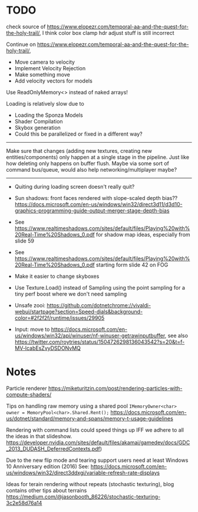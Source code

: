 # TODO

 check source of https://www.elopezr.com/temporal-aa-and-the-quest-for-the-holy-trail/, I think color box clamp hdr adjust stuff is still incorrect

Continue on https://www.elopezr.com/temporal-aa-and-the-quest-for-the-holy-trail/,
- Move camera to velocity
- Implement Velocity Rejection
- Make something move
- Add velocity vectors for models

Use ReadOnlyMemory<> instead of naked arrays!

Loading is relatively slow due to
- Loading the Sponza Models
- Shader Compilation
- Skybox generation
- Could this be parallelized or fixed in a different way?

---

Make sure that changes (adding new textures, creating new entities/components) only happen at a single stage in the pipeline. Just like how deleting only happens on buffer flush. Maybe via some sort of command bus/queue, would also help networking/multiplayer maybe?

---

- Quiting during loading screen doesn't really quit?

- Sun shadows: front faces rendered with slope-scaled depth bias?? https://docs.microsoft.com/en-us/windows/win32/direct3d11/d3d10-graphics-programming-guide-output-merger-stage-depth-bias
- See https://www.realtimeshadows.com/sites/default/files/Playing%20with%20Real-Time%20Shadows_0.pdf for shadow map ideas, especially from slide 59
- See https://www.realtimeshadows.com/sites/default/files/Playing%20with%20Real-Time%20Shadows_0.pdf starting form slide 42 on FOG

- Make it easier to change skyboxes
- Use Texture.Load() instead of Sampling using the point sampling for a tiny perf boost where we don't need sampling

- Unsafe zooi: https://github.com/dotnetchrome://vivaldi-webui/startpage?section=Speed-dials&background-color=#2f2f2f/runtime/issues/29905

- Input: move to https://docs.microsoft.com/en-us/windows/win32/api/winuser/nf-winuser-getrawinputbuffer, see also https://twitter.com/roytries/status/1504726298136043542?s=20&t=f-MV-lcabEsZvyDSDONvMQ


# Notes
Particle renderer
https://miketuritzin.com/post/rendering-particles-with-compute-shaders/

Tips on handling raw memory using a shared pool `IMemoryOwner<char> owner = MemoryPool<char>.Shared.Rent();`
https://docs.microsoft.com/en-us/dotnet/standard/memory-and-spans/memory-t-usage-guidelines

Rendering with command lists could speed things up IFF we adhere to all the ideas in that slideshow.
https://developer.nvidia.com/sites/default/files/akamai/gamedev/docs/GDC_2013_DUDASH_DeferredContexts.pdf)

Due to the new flip mode and tearing support users need at least Windows 10 Anniversary edition (2016)
See: https://docs.microsoft.com/en-us/windows/win32/direct3ddxgi/variable-refresh-rate-displays

Ideas for terain rendering without repeats (stochastic texturing), blog contains other tips about terrains
https://medium.com/@jasonbooth_86226/stochastic-texturing-3c2e58d76a14